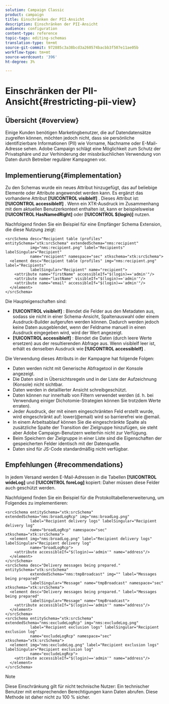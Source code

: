 ```yaml
---
solution: Campaign Classic
product: campaign
title: Einschränken der PII-Ansicht
description: Einschränken der PII-Ansicht
audience: configuration
content-type: reference
topic-tags: editing-schemas
translation-type: tm+mt
source-git-commit: 972885c3a38bcd3a260574bacbb3f507e11ae05b
workflow-type: tm+mt
source-wordcount: '396'
ht-degree: 3%

---
```



# Einschränken der PII-Ansicht{#restricting-pii-view}

## Übersicht {#overview}

Einige Kunden benötigen Marketingbenutzer, die auf Datendatensätze zugreifen können, möchten jedoch nicht, dass sie persönliche identifizierbare Informationen (PII) wie Vorname, Nachname oder E-Mail-Adresse sehen. Adobe Campaign schlägt eine Möglichkeit zum Schutz der Privatsphäre und zur Verhinderung der missbräuchlichen Verwendung von Daten durch Betreiber regulärer Kampagnen vor.

## Implementierung{#implementation}

Zu den Schemas wurde ein neues Attribut hinzugefügt, das auf beliebige Elemente oder Attribute angewendet werden kann. Es ergänzt das vorhandene Attribut **[!UICONTROL visibleIf]** . Dieses Attribut ist: **[!UICONTROL accessibleIf]** . Wenn ein XTK-Ausdruck im Zusammenhang mit dem aktuellen Benutzerkontext enthalten ist, kann er beispielsweise **[!UICONTROL HasNamedRight]** oder **[!UICONTROL $(login)]** nutzen.

Nachfolgend finden Sie ein Beispiel für eine Empfänger Schema Extension, die diese Nutzung zeigt:

```
<srcSchema desc="Recipient table (profiles" entitySchema="xtk:srcSchema" extendedSchema="nms:recipient"
           img="nms:recipient.png" label="Recipients" labelSingular="Recipient"
           name="recipient" namespace="sec" xtkschema="xtk:srcSchema">
  <element desc="Recipient table (profiles" img="nms:recipient.png" label="Recipients"
           labelSingular="Recipient" name="recipient">
    <attribute name="firstName" accessibleIf="$(login)=='admin'"/>
    <attribute name="lastName" visibleIf="$(login)=='admin'"/>
    <attribute name="email" accessibleIf="$(login)=='admin'"/>
  </element>
</srcSchema>
```

Die Haupteigenschaften sind:

* **[!UICONTROL visibleIf]** : Blendet die Felder aus den Metadaten aus, sodass sie nicht in einer Schema-Ansicht, Spaltenauswahl oder einem Ausdruck-Builder aufgerufen werden können. Dadurch werden jedoch keine Daten ausgeblendet, wenn der Feldname manuell in einen Ausdruck eingegeben wird, wird der Wert angezeigt.
* **[!UICONTROL accessibleIf]** : Blendet die Daten (durch leere Werte ersetzen) aus der resultierenden Abfrage aus. Wenn visibleIf leer ist, erhält es denselben Ausdruck wie **[!UICONTROL accessibleIf]** .

Die Verwendung dieses Attributs in der Kampagne hat folgende Folgen:

* Daten werden nicht mit Generische Abfragetool in der Konsole angezeigt.
* Die Daten sind in Übersichtsregeln und in der Liste der Aufzeichnung (Konsole) nicht sichtbar.
* Daten werden in detaillierter Ansicht schreibgeschützt.
* Daten können nur innerhalb von Filtern verwendet werden (d. h. bei Verwendung einiger Dichotomie-Strategien können Sie trotzdem Werte erraten).
* Jeder Ausdruck, der mit einem eingeschränkten Feld erstellt wurde, wird eingeschränkt auf: lower(@email) wird so barrierefrei wie @email.
* In einem Arbeitsablauf können Sie die eingeschränkte Spalte als zusätzliche Spalte der Transition der Zielgruppe hinzufügen, sie steht aber Adobe Campaign-Benutzern weiterhin nicht zur Verfügung.
* Beim Speichern der Zielgruppe in einer Liste sind die Eigenschaften der gespeicherten Felder identisch mit der Datenquelle.
* Daten sind für JS-Code standardmäßig nicht verfügbar.

## Empfehlungen {#recommendations}

In jedem Versand werden E-Mail-Adressen in die Tabellen **[!UICONTROL wideLog]** und **[!UICONTROL foreLog]** kopiert: Daher müssen diese Felder auch geschützt werden.

Nachfolgend finden Sie ein Beispiel für die Protokolltabellenerweiterung, um Folgendes zu implementieren:

```
<srcSchema entitySchema="xtk:srcSchema" extendedSchema="nms:broadLogRcp" img="nms:broadLog.png"
           label="Recipient delivery logs" labelSingular="Recipient delivery log"
           name="broadLogRcp" namespace="sec" xtkschema="xtk:srcSchema">
  <element img="nms:broadLog.png" label="Recipient delivery logs" labelSingular="Recipient delivery log"
           name="broadLogRcp">
    <attribute accessibleIf="$(login)=='admin'" name="address"/>
  </element>
</srcSchema>
<srcSchema desc="Delivery messages being prepared." entitySchema="xtk:srcSchema"
           extendedSchema="nms:tmpBroadcast" img="" label="Messages being prepared"
           labelSingular="Message" name="tmpBroadcast" namespace="sec" xtkschema="xtk:srcSchema">
  <element desc="Delivery messages being prepared." label="Messages being prepared"
           labelSingular="Message" name="tmpBroadcast">
    <attribute accessibleIf="$(login)=='admin'" name="address"/>
  </element>
</srcSchema>
<srcSchema entitySchema="xtk:srcSchema" extendedSchema="nms:excludeLogRcp" img="nms:excludeLog.png"
           label="Recipient exclusion logs" labelSingular="Recipient exclusion log"
           name="excludeLogRcp" namespace="sec" xtkschema="xtk:srcSchema">
  <element img="nms:excludeLog.png" label="Recipient exclusion logs" labelSingular="Recipient exclusion log"
           name="excludeLogRcp">
    <attribute accessibleIf="$(login)=='admin'" name="address"/>
  </element>
</srcSchema>
```

>[!NOTE]
>
>Diese Einschränkung gilt für nicht technische Nutzer: Ein technischer Benutzer mit entsprechenden Berechtigungen kann Daten abrufen. Diese Methode ist daher nicht zu 100 % sicher.

